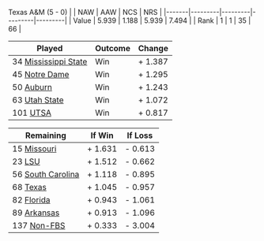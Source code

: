 Texas A&M (5 - 0)
|       |   NAW   |   AAW   |   NCS   |   NRS   |
|-------|---------|---------|---------|---------|
| Value |   5.939 |   1.188 |   5.939 |   7.494 |
| Rank  |       1 |       1 |      35 |      66 |

| Played                    | Outcome    |  Change  |
|---------------------------|------------|----------|
|  34 [Mississippi State     ](MississippiState.md)| Win        | +  1.387 |
|  45 [Notre Dame            ](NotreDame.md)| Win        | +  1.295 |
|  50 [Auburn                ](Auburn.md)| Win        | +  1.243 |
|  63 [Utah State            ](UtahState.md)| Win        | +  1.072 |
| 101 [UTSA                  ](UTSA.md)| Win        | +  0.817 |

| Remaining                 |  If Win  |  If Loss |
|---------------------------|----------|----------|
|  15 [Missouri              ](Missouri.md)| +  1.631 | -  0.613 |
|  23 [LSU                   ](LSU.md)| +  1.512 | -  0.662 |
|  56 [South Carolina        ](SouthCarolina.md)| +  1.118 | -  0.895 |
|  68 [Texas                 ](Texas.md)| +  1.045 | -  0.957 |
|  82 [Florida               ](Florida.md)| +  0.943 | -  1.061 |
|  89 [Arkansas              ](Arkansas.md)| +  0.913 | -  1.096 |
| 137 [Non-FBS               ](NonFBS.md)| +  0.333 | -  3.004 |

